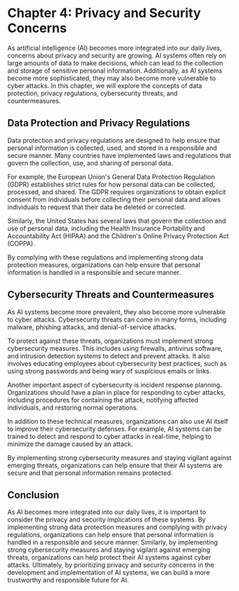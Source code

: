 Chapter 4: Privacy and Security Concerns
========================================

As artificial intelligence (AI) becomes more integrated into our daily lives, concerns about privacy and security are growing. AI systems often rely on large amounts of data to make decisions, which can lead to the collection and storage of sensitive personal information. Additionally, as AI systems become more sophisticated, they may also become more vulnerable to cyber attacks. In this chapter, we will explore the concepts of data protection, privacy regulations, cybersecurity threats, and countermeasures.

Data Protection and Privacy Regulations
---------------------------------------

Data protection and privacy regulations are designed to help ensure that personal information is collected, used, and stored in a responsible and secure manner. Many countries have implemented laws and regulations that govern the collection, use, and sharing of personal data.

For example, the European Union's General Data Protection Regulation (GDPR) establishes strict rules for how personal data can be collected, processed, and shared. The GDPR requires organizations to obtain explicit consent from individuals before collecting their personal data and allows individuals to request that their data be deleted or corrected.

Similarly, the United States has several laws that govern the collection and use of personal data, including the Health Insurance Portability and Accountability Act (HIPAA) and the Children's Online Privacy Protection Act (COPPA).

By complying with these regulations and implementing strong data protection measures, organizations can help ensure that personal information is handled in a responsible and secure manner.

Cybersecurity Threats and Countermeasures
-----------------------------------------

As AI systems become more prevalent, they also become more vulnerable to cyber attacks. Cybersecurity threats can come in many forms, including malware, phishing attacks, and denial-of-service attacks.

To protect against these threats, organizations must implement strong cybersecurity measures. This includes using firewalls, antivirus software, and intrusion detection systems to detect and prevent attacks. It also involves educating employees about cybersecurity best practices, such as using strong passwords and being wary of suspicious emails or links.

Another important aspect of cybersecurity is incident response planning. Organizations should have a plan in place for responding to cyber attacks, including procedures for containing the attack, notifying affected individuals, and restoring normal operations.

In addition to these technical measures, organizations can also use AI itself to improve their cybersecurity defenses. For example, AI systems can be trained to detect and respond to cyber attacks in real-time, helping to minimize the damage caused by an attack.

By implementing strong cybersecurity measures and staying vigilant against emerging threats, organizations can help ensure that their AI systems are secure and that personal information remains protected.

Conclusion
----------

As AI becomes more integrated into our daily lives, it is important to consider the privacy and security implications of these systems. By implementing strong data protection measures and complying with privacy regulations, organizations can help ensure that personal information is handled in a responsible and secure manner. Similarly, by implementing strong cybersecurity measures and staying vigilant against emerging threats, organizations can help protect their AI systems against cyber attacks. Ultimately, by prioritizing privacy and security concerns in the development and implementation of AI systems, we can build a more trustworthy and responsible future for AI.
